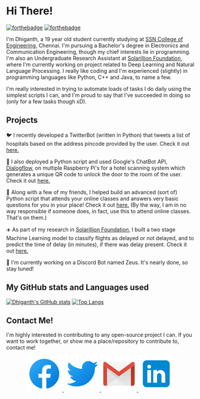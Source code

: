 <html>
<body style = "background-image:url('Assets/Background.gif'); background-repeat:repeat;"><h1>Hi There!</h1>

[![forthebadge](https://forthebadge.com/images/badges/you-didnt-ask-for-this.svg)](https://dhiganthrao.github.io) [![forthebadge](https://forthebadge.com/images/badges/built-with-love.svg)](https://forthebadge.com)

I'm Dhiganth, a 19 year old student currently studying at [SSN College of Engineering](https://www.ssn.edu.in/), Chennai. I'm pursuing a Bachelor's degree in Electronics and Communication Engineering, though my chief interests lie in programming. I'm also an Undergraduate Research Assistant at [Solarillion Foundation](https://solarillionfoundation.org/), where I'm currently working on project related to Deep Learning and Natural Language Processing. I really like coding and I'm experienced (slightly) in programming languages like Python, C++ and Java, to name a few.  

I'm really interested in trying to automate loads of tasks I do daily using the simplest scripts I can, and I'm proud to say that I've succeeded in doing so (only for a few tasks though xD).

## Projects

 🐦 I recently developed a TwitterBot (written in Python) that tweets a list of hospitals based on the address pincode provided by the user. Check it out [here.](https://github.com/dhiganthrao/HospitalBot)

 🏨 I also deployed a Python script and used Google's ChatBot API, [Dialogflow](https://cloud.google.com/dialogflow/docs), on multiple Raspberry Pi's for a hotel scanning system which generates a unique QR code to unlock the door to the room of the user. Check it out [here.](https://github.com/dhiganthrao/Make-A-Thon)

 🏫 Along with a few of my friends, I helped build an advanced (sort of) Python script that attends your online classes and answers very basic questions for you in your place! Check it out [here.](https://github.com/dhiganthrao/bunk_bot) (By the way, I am in no way responsible if someone does, in fact, use this to attend online classes. That's on them.)

 ✈️ As part of my research in [Solarillion Foundation](https://github.com/solarillion), I built a two stage Machine Learning model to classify flights as delayed or not delayed, and to predict the time of delay (in minutes), if there was delay present. Check it out [here.](https://github.com/dhiganthrao/ML-Project)

 🤖 I'm currently working on a Discord Bot named Zeus. It's nearly done, so stay tuned!

## My GitHub stats and Languages used

[![Dhiganth's GitHub stats](https://github-readme-stats.vercel.app/api?username=dhiganthrao&theme=dark&show_icons=true&hide=stars&count_private=true&title_color=blue&icon_color=white)](https://github.com/anuraghazra/github-readme-stats) [![Top Langs](https://github-readme-stats.vercel.app/api/top-langs/?username=dhiganthrao&layout=compact&theme=dark&title_color=blue&icon_color=white)](https://github.com/anuraghazra/github-readme-stats)

## Contact Me!

I'm highly interested in contributing to any open-source project I can. If you want to work together, or show me a place/repository to contribute to, contact me!

<p style = 'text-align:center;'><a href = 'https://www.facebook.com/pokemeister9899/'> <img src = 'Assets/Icons/Facebook.svg'><a href = 'https://twitter.com/dhiganthrao'> <img src = 'Assets/Icons/Twitter.svg'><a href = 'mailto:dhiganth00@gmail.com'> <img src = 'Assets/Icons/Gmail.svg'><a href = 'https://www.linkedin.com/in/dhiganth-rao-6219111b3/'> <img src = 'Assets/Icons/LinkedIn.svg'></p>

</body>
</html>